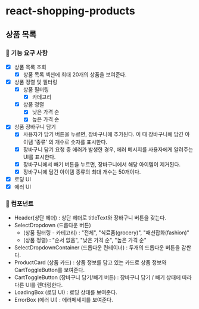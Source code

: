 # react-shopping-products

## 상품 목록

### 📖 기능 요구 사항

- [x] 상품 목록 조회
  - [x] 상품 목록 섹션에 최대 20개의 상품을 보여준다.
- [x] 상품 정렬 및 필터링
  - [x] 상품 필터링
    - [x] 카테고리
  - [x] 상품 정렬
    - [x] 낮은 가격 순
    - [x] 높은 가격 순
- [x] 상품 장바구니 담기
  - [x] 사용자가 담기 버튼을 누르면, 장바구니에 추가된다. 이 때 장바구니에 담긴 아이템 '종류' 의 개수로 숫자를 표시한다.
  - [x] 장바구니 담기 요청 중 에러가 발생한 경우, 에러 메시지를 사용자에게 알려주는 UI를 표시한다.
  - [x] 장바구니에서 빼기 버튼을 누르면, 장바구니에서 해당 아이템이 제거된다.
  - [x] 장바구니에 담긴 아이템 종류의 최대 개수는 50개이다.
- [x] 로딩 UI
- [x] 에러 UI

### 🧩 컴포넌트

- Header(상단 헤더)
  : 상단 헤더로 titleText와 장바구니 버튼을 갖는다.
- SelectDropdown (드롭다운 버튼)
  - (상품 필터링 - 카테고리) : "전체", "식료품(grocery)", "패션잡화(fashion)"
  - (상품 정렬) : "순서 없음", "낮은 가격 순", "높은 가격 순"
- SelectDropdownContainer (드롭다운 컨테이너)
  : 두개의 드롭다운 버튼을 감싼다.
- ProductCard (상품 카드)
  : 상품 정보를 담고 있는 카드로 상품 정보와 CartToggleButton를 보여준다.
- CartToggleButton (장바구니 담기/빼기 버튼)
  : 장바구니 담기 / 빼기 상태에 따라 다른 UI를 렌더링한다.
- LoadingBox (로딩 UI)
  : 로딩 상태를 보여준다.
- ErrorBox (에러 UI)
  : 에러메세지를 보여준다.
